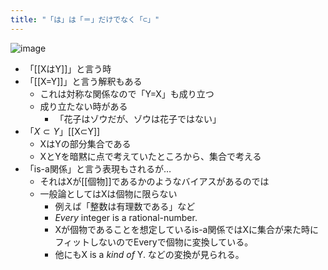 ```yaml
---
title: "「は」は「＝」だけでなく「⊂」"
---
```


![image](https://gyazo.com/dcdbd128777ffa8ecdd45c188744e424/thumb/1000)
- 「[[XはY]]」と言う時
- 「[[X=Y]]」と言う解釈もある
    - これは対称な関係なので「Y=X」も成り立つ
    - 成り立たない時がある
        - 「花子はゾウだが、ゾウは花子ではない」
- 「$X \subset Y$」[[X⊂Y]]
    - XはYの部分集合である
    - XとYを暗黙に点で考えていたところから、集合で考える
- 「is-a関係」と言う表現もされるが…
    - それはXが[[個物]]であるかのようなバイアスがあるのでは
    - 一般論としてはXは個物に限らない
        - 例えば「整数は有理数である」など
        - *Every* integer is a rational-number.
        - Xが個物であることを想定しているis-a関係ではXに集合が来た時にフィットしないのでEveryで個物に変換している。
        - 他にもX is a *kind of* Y. などの変換が見られる。